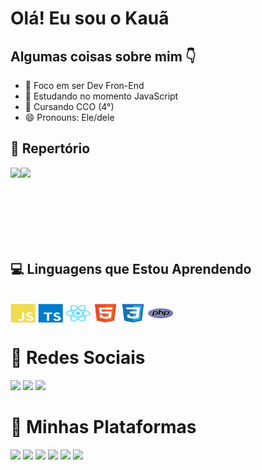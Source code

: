 <h1>Olá! Eu sou o Kauã </h1>

<h2>Algumas coisas sobre mim 👇</h2>

- 🔭 Foco em ser Dev Fron-End 
- 🌱 Estudando no momento JavaScript
- 👯 Cursando CCO (4°)
- 😄 Pronouns: Ele/dele


 <h2> 🥇 Repertório</h2>
<div>
<p align="center">
<img height="140px" align="left" src="https://github-readme-stats-defcon27.vercel.app/api?username=Hkaua&show_icons=true&line_height=21&theme=react"/>
<img height="140px" align="left" src="https://github-readme-stats-defcon27.vercel.app/api/top-langs/?username=Hkaua&layout=compact&langs_count=16&theme=react" />
</div>

<br><br><br><br><br><br><br>
 <div >

<h2> 💻 Linguagens que Estou Aprendendo </h2>
</div>
<div style="display: inline_block"><br>
  <img align="center" alt="Rafa-Js" height="30" width="40" src="https://raw.githubusercontent.com/devicons/devicon/master/icons/javascript/javascript-plain.svg">
  <img align="center" alt="Rafa-Ts" height="30" width="40" src="https://raw.githubusercontent.com/devicons/devicon/master/icons/typescript/typescript-plain.svg">
  <img align="center" alt="Rafa-React" height="30" width="40" src="https://raw.githubusercontent.com/devicons/devicon/master/icons/react/react-original.svg">
  <img align="center" alt="Rafa-HTML" height="30" width="40" src="https://raw.githubusercontent.com/devicons/devicon/master/icons/html5/html5-original.svg">
  <img align="center" alt="Rafa-CSS" height="30" width="40" src="https://raw.githubusercontent.com/devicons/devicon/master/icons/css3/css3-original.svg">
  <img align="center" alt="Rafa-CSS" height="30" width="40" src="https://raw.githubusercontent.com/devicons/devicon/master/icons/php/php-original.svg">
</div>





<h1> 🎈 Redes Sociais </h1> 


 
  <a href="https://www.instagram.com/hk.liv/" target="_blank"><img src="https://img.shields.io/badge/-Instagram-%23E4405F?style=for-the-badge&logo=instagram&logoColor=white" target="_blank"></a> 
  <a href = "mailto:kaua.hilton@gmail.com"><img src="https://img.shields.io/badge/-Gmail-%23333?style=for-the-badge&logo=gmail&logoColor=white" target="_blank"></a>
  <a href="https://www.linkedin.com/in/kau%C3%A3-hilton-407086229/" target="_blank"><img src="https://img.shields.io/badge/-LinkedIn-%230077B5?style=for-the-badge&logo=linkedin&logoColor=white" target="_blank"></a> 

<h1>💪 Minhas Plataformas</h1>

<img src="https://img.shields.io/badge/Windows-555555.svg?&style=flat-square&logo=windows&logoColor=0078D6"> <img src="https://img.shields.io/badge/Chrome-555555.svg?&style=flat-square&logo=google-chrome&logoColor=FABC0C"> <img src="https://img.shields.io/badge/VS Code-555555?style=flat-square&logo=visual-studio-code&logoColor=007ACC"> <img src="https://img.shields.io/badge/Linkedin-555555.svg?&style=flat-square&logo=linkedin&logoColor=blue"> <img src="https://img.shields.io/badge/Spotify-555555.svg?&style=flat-square&logo=spotify&logoColor=1ED760"> <img src="https://img.shields.io/badge/Youtube-555555.svg?&style=flat-square&logo=youtube&logoColor=red"> 

